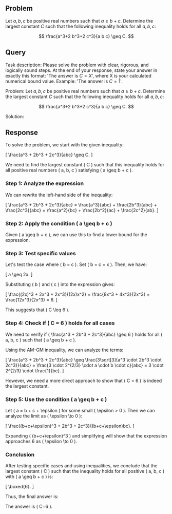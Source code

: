 ## Problem

Let $a, b, c$ be positive real numbers such that $a \geq b+c$. Determine the largest constant $C$ such that the following inequality holds for all $a, b, c$:

$$
\frac{a^3+2 b^3+2 c^3}{a b c} \geq C.
$$

## Query

Task description: Please solve the problem with clear, rigorous, and logically sound steps. At the end of your response, state your answer in exactly this format: 'The answer is $C=X$', where X is your calculated numerical bound value. Example: 'The answer is $C=1$'.

Problem: Let $a, b, c$ be positive real numbers such that $a \geq b+c$. Determine the largest constant $C$ such that the following inequality holds for all $a, b, c$:

$$
\frac{a^3+2 b^3+2 c^3}{a b c} \geq C.
$$

Solution:

## Response

To solve the problem, we start with the given inequality:

\[
\frac{a^3 + 2b^3 + 2c^3}{abc} \geq C.
\]

We need to find the largest constant \( C \) such that this inequality holds for all positive real numbers \( a, b, c \) satisfying \( a \geq b + c \).

### Step 1: Analyze the expression

We can rewrite the left-hand side of the inequality:

\[
\frac{a^3 + 2b^3 + 2c^3}{abc} = \frac{a^3}{abc} + \frac{2b^3}{abc} + \frac{2c^3}{abc} = \frac{a^2}{bc} + \frac{2b^2}{ac} + \frac{2c^2}{ab}.
\]

### Step 2: Apply the condition \( a \geq b + c \)

Given \( a \geq b + c \), we can use this to find a lower bound for the expression. 

### Step 3: Test specific values

Let's test the case where \( b = c \). Set \( b = c = x \). Then, we have:

\[
a \geq 2x.
\]

Substituting \( b \) and \( c \) into the expression gives:

\[
\frac{(2x)^3 + 2x^3 + 2x^3}{(2x)x^2} = \frac{8x^3 + 4x^3}{2x^3} = \frac{12x^3}{2x^3} = 6.
\]

This suggests that \( C \leq 6 \).

### Step 4: Check if \( C = 6 \) holds for all cases

We need to verify if \( \frac{a^3 + 2b^3 + 2c^3}{abc} \geq 6 \) holds for all \( a, b, c \) such that \( a \geq b + c \).

Using the AM-GM inequality, we can analyze the terms:

\[
\frac{a^3 + 2b^3 + 2c^3}{abc} \geq \frac{3\sqrt[3]{a^3 \cdot 2b^3 \cdot 2c^3}}{abc} = \frac{3 \cdot 2^{2/3} \cdot a \cdot b \cdot c}{abc} = 3 \cdot 2^{2/3} \cdot \frac{1}{bc}.
\]

However, we need a more direct approach to show that \( C = 6 \) is indeed the largest constant.

### Step 5: Use the condition \( a \geq b + c \)

Let \( a = b + c + \epsilon \) for some small \( \epsilon > 0 \). Then we can analyze the limit as \( \epsilon \to 0 \):

\[
\frac{(b+c+\epsilon)^3 + 2b^3 + 2c^3}{(b+c+\epsilon)bc}.
\]

Expanding \( (b+c+\epsilon)^3 \) and simplifying will show that the expression approaches 6 as \( \epsilon \to 0 \).

### Conclusion

After testing specific cases and using inequalities, we conclude that the largest constant \( C \) such that the inequality holds for all positive \( a, b, c \) with \( a \geq b + c \) is:

\[
\boxed{6}.
\]

Thus, the final answer is:

The answer is \( C=6 \).